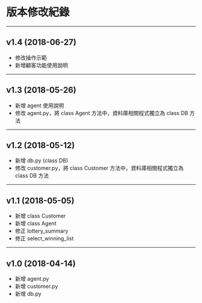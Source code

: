 # 版本修改紀錄

---

## v1.4 (2018-06-27)
* 修改操作示範
* 新增顧客功能使用說明
---

## v1.3 (2018-05-26)
* 新增 agent 使用說明
* 修改 agent.py，將 class Agent 方法中，資料庫相關程式獨立為 class DB 方法
---

## v1.2 (2018-05-12)
* 新增 db.py (class DB)
* 修改 customer.py，將 class Customer 方法中，資料庫相關程式獨立為 class DB 方法
---

## v1.1 (2018-05-05)
* 新增 class Customer
* 新增 class Agent
* 修正 lottery_summary
* 修正 select_winning_list
---

## v1.0 (2018-04-14)
* 新增 agent.py
* 新增 customer.py
* 新增 db.py